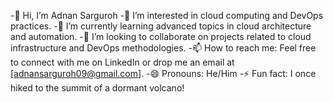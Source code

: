 -👋 Hi, I’m Adnan Sarguroh
-👀 I’m interested in cloud computing and DevOps practices.
-🌱 I’m currently learning advanced topics in cloud architecture and automation.
-💞️ I’m looking to collaborate on projects related to cloud infrastructure and DevOps methodologies.
-📫 How to reach me: Feel free to connect with me on LinkedIn or drop me an email at [adnansarguroh09@gmail.com].
-😄 Pronouns: He/Him
-⚡ Fun fact: I once hiked to the summit of a dormant volcano!

<!---
Adnan09123/Adnan09123 is a ✨ special ✨ repository because its `README.md` (this file) appears on your GitHub profile.
You can click the Preview link to take a look at your changes.
--->

